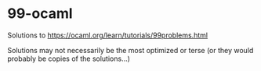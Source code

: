 # 99-ocaml

Solutions to https://ocaml.org/learn/tutorials/99problems.html

Solutions may not necessarily be the most optimized or terse (or they would probably be copies of the solutions...)
